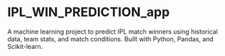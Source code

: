 # IPL_WIN_PREDICTION_app
A machine learning project to predict IPL match winners using historical data, team stats, and match conditions. Built with Python, Pandas, and Scikit-learn.
